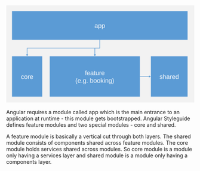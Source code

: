 

![architecture-modules.svg](./assets/architecture-modules.svg)

Angular requires a module called app which is the main entrance to an application at runtime - this module gets bootstrapped. Angular Styleguide defines feature modules and two special modules - core and shared.

A feature module is basically a vertical cut through both layers. The shared module consists of components shared across feature modules. The core module holds services shared across modules. So core module is a module only having a services layer and shared module is a module only having a components layer.



